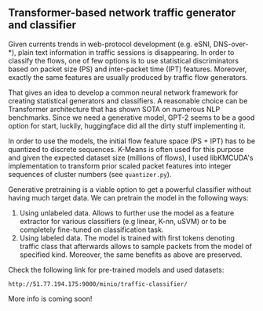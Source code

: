 
## Transformer-based network traffic generator and classifier 

Given currents trends in web-protocol development (e.g. eSNI, DNS-over-*),
 plain text information in traffic sessions is disappearing. In order
to classify the flows, one of few options is to use statistical discriminators
based on packet size (PS) and inter-packet time (IPT) features. 
Moreover, exactly the same features are usually produced by traffic 
flow generators. 
 
That gives an idea to develop a common neural network framework for 
creating statistical generators and classifiers. A reasonable choice
 can be Transformer architecture that has shown SOTA on numerous NLP benchmarks.
Since we need a generative model, GPT-2 seems to be a good option for start,
luckily, huggingface did all the dirty stuff implementing it.

In order to use the models, the initial flow feature space (PS + IPT) 
has to be quantized to discrete sequences. K-Means is often used
for this purpose and given the expected dataset size (millions of flows),
 I used libKMCUDA's implementation to transform prior scaled 
 packet features into integer sequences of cluster numbers (see 
 `quantizer.py`).

Generative pretraining is a viable option to get a powerful classifier without
having much target data. We can pretrain the model in the following ways:
1. Using unlabeled data. Allows to further use the model as a feature
extractor for various classifiers (e.g linear, K-nn, uSVM) or to be completely
fine-tuned on classification task.
2. Using labeled data. The model is trained with first tokens denoting
 traffic class that afterwards allows to sample packets from the 
 model of specified kind. Moreover, the same benefits as above are preserved.
 
Check the following link for pre-trained models and used datasets: 
```
http://51.77.194.175:9000/minio/traffic-classifier/
```

More info is coming soon!